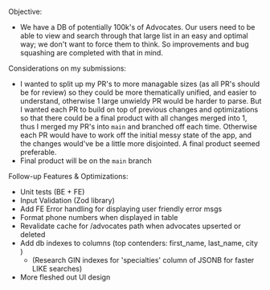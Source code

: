 Objective: 
- We have a DB of potentially 100k's of Advocates. Our users need to be able to view and search through that large list in an easy and optimal way; we don't want to force them to think. So improvements and bug squashing are completed with that in mind.


Considerations on my submissions:
- I wanted to split up my PR's to more managable sizes (as all PR's should be for review) so they could be more thematically unified, and easier to understand,
otherwise 1 large unwieldy PR would be harder to parse. But I wanted each PR to build on top of previous changes and optimizations so that there could be a 
final product with all changes merged into 1, thus I merged my PR's into `main` and branched off each time. Otherwise each PR would have to work off the initial messy state
of the app, and the changes would've be a little more disjointed. A final product seemed preferable.
- Final product will be on the `main` branch


Follow-up Features & Optimizations:
- Unit tests (BE + FE)  
- Input Validation (Zod library)
- Add FE Error handling for displaying user friendly error msgs
- Format phone numbers when displayed in table
- Revalidate cache for /advocates path when advocates upserted or deleted
- Add db indexes to columns (top contenders: first_name, last_name, city )
   - (Research GIN indexes for 'specialties' column of JSONB for faster LIKE searches)
- More fleshed out UI design
